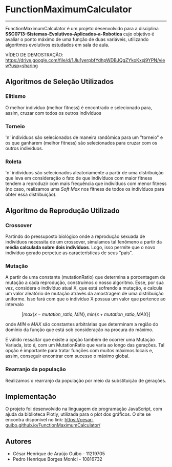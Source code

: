 # FunctionMaximumCalculator
---
FunctionMaximumCalculator é um projeto desenvolvido para a disciplina **SSC0713-Sistemas-Evolutivos-Aplicados-a-Robotica** cujo objetivo é avaliar o ponto máximo de uma função de duas variáveis, utilizando algoritmos evolutivos estudados em sala de aula.

VÍDEO DE DEMOSTRAÇÃO: https://drive.google.com/file/d/1Jlu1yerpbfYdhpWDBJQgZYkoKxxj9YPN/view?usp=sharing

## Algoritmos de Seleção Utilizados

### Elitismo
O melhor indivíduo (melhor fitness) é encontrado e selecionado para, assim, cruzar com todos os outros indivíduos

### Torneio
'n' indivíduos são selecionados de maneira randômica para um "torneio" e os que ganharem (melhor fitness) são selecionados para cruzar com os outros indivíduos.

### Roleta
'n' indivíduos são selecionados aleatoriamente a partir de uma distribuição que leva em consideração o fato de que indivíduos com maior fitness tendem a reproduzir com mais frequência que indivíduos com menor fitness (no caso, realizamos uma *Soft Max* nos fitness de todos os indivíduos para obter essa distribuição). 

## Algoritmo de Reprodução Utilizado

### Crossover
Partindo do pressuposto biológico onde a reprodução sexuada de indivíduos necessita de um crossover, simulamos tal fenômeno a partir da **média calculada sobre dois indivíduos**. Logo, isso permite que o novo indivíduo gerado perpetue as características de seus "pais".

### Mutação
A partir de uma constante (mutationRatio) que determina a porcentagem de mutação a cada reprodução, construímos o nosso algoritmo. Esse, por sua vez, considera o indivíduo atual X, que está sofrendo a mutação, e calcula um valor aleatório de mutação através da amostragem de uma distribuição uniforme. Isso fará com que o indivíduo X possua um valor que pertence ao intervalo

$$[max\{x - mutation\_ratio, MIN\}, min\{x + mutation\_ratio, MAX\}]$$ 

onde $MIN$ e $MAX$ são constantes arbitrárias que determinam a região do domínio da função que está sob consideração na procura do máximo.

É válido ressaltar que existe a opção também de ocorrer uma Mutação Variada, isto é, com um MutationRatio que varia ao longo das gerações. Tal opção é importante para tratar funções com muitos máximos locais e, assim, conseguir encontrar com sucesso o máximo global.

### Rearranjo da população
Realizamos o rearranjo da população por meio da substituição de gerações. 

## Implementação

O projeto foi desenvolvido na linguagem de programação JavaScript, com ajuda da biblioteca Plotly, utilizada para o plot dos gráficos. O site se encontra disponível no link: https://cesar-guibo.github.io/FunctionMaximumCalculator/

## Autores
- César Henrique de Araújo Guibo - 11219705
- Pedro Henrique Borges Monici   - 10816732

